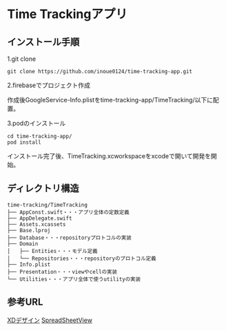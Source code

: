 # Time Trackingアプリ

## インストール手順
1.git clone
```
git clone https://github.com/inoue0124/time-tracking-app.git
```


2.firebaseでプロジェクト作成

作成後GoogleService-Info.plistをtime-tracking-app/TimeTracking/以下に配置。


3.podのインストール
```
cd time-tracking-app/
pod install
```

インストール完了後、TimeTracking.xcworkspaceをxcodeで開いて開発を開始。


## ディレクトリ構造
```
time-tracking/TimeTracking
├── AppConst.swift・・・アプリ全体の定数定義
├── AppDelegate.swift
├── Assets.xcassets
├── Base.lproj
├── Database・・・repositoryプロトコルの実装
├── Domain
│   ├── Entities・・・モデル定義
│   └── Repositories・・・repositoryのプロトコル定義
├── Info.plist
├── Presentation・・・viewやcellの実装
└── Utilities・・・アプリ全体で使うutilityの実装
```


## 参考URL
[XDデザイン](https://xd.adobe.com/view/76a758e3-03b9-45df-b866-65af20ffb4c8-23f4/screen/f7b8c183-e8e8-4bb3-aca2-f46d5c5619d1/)
[SpreadSheetView](https://github.com/kishikawakatsumi/SpreadsheetView)
